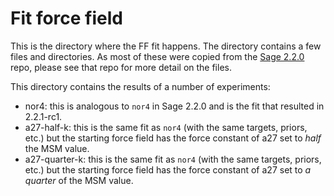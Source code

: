 # Fit force field

This is the directory where the FF fit happens. The directory contains a few files and directories. As most of these were copied from the [Sage 2.2.0](https://github.com/openforcefield/sage-2.2.0/tree/main/04_fit-forcefield) repo, please see that repo for more detail on the files.

This directory contains the results of a number of experiments:

- nor4: this is analogous to `nor4` in Sage 2.2.0 and is the fit that resulted in 2.2.1-rc1. 
- a27-half-k: this is the same fit as `nor4` (with the same targets, priors, etc.) but the starting force field has the force constant of a27 set to *half* the MSM value.
- a27-quarter-k: this is the same fit as `nor4` (with the same targets, priors, etc.) but the starting force field has the force constant of a27 set to *a quarter* of the MSM value.

